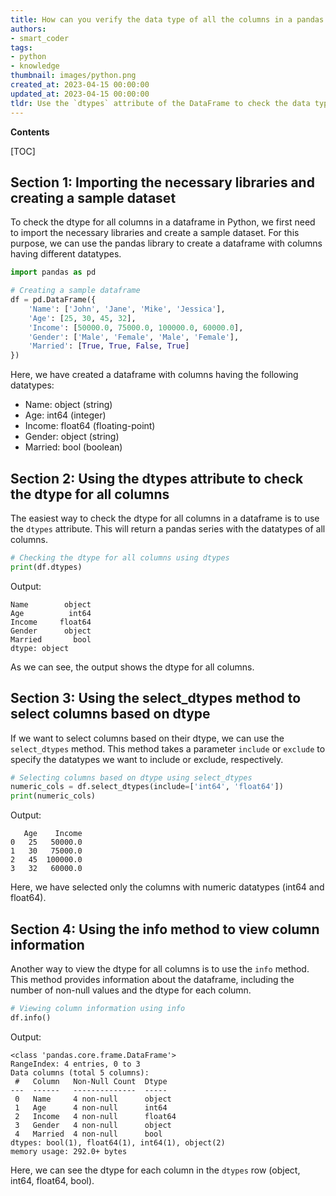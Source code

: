 ```yaml
---
title: How can you verify the data type of all the columns in a pandas dataframe?
authors:
- smart_coder
tags:
- python
- knowledge
thumbnail: images/python.png
created_at: 2023-04-15 00:00:00
updated_at: 2023-04-15 00:00:00
tldr: Use the `dtypes` attribute of the DataFrame to check the data type for all columns.
---
```


**Contents**

[TOC]

## Section 1: Importing the necessary libraries and creating a sample dataset

To check the dtype for all columns in a dataframe in Python, we first need to import the necessary libraries and create a sample dataset. For this purpose, we can use the pandas library to create a dataframe with columns having different datatypes.

```python
import pandas as pd

# Creating a sample dataframe
df = pd.DataFrame({
    'Name': ['John', 'Jane', 'Mike', 'Jessica'],
    'Age': [25, 30, 45, 32],
    'Income': [50000.0, 75000.0, 100000.0, 60000.0],
    'Gender': ['Male', 'Female', 'Male', 'Female'],
    'Married': [True, True, False, True]
})
```

Here, we have created a dataframe with columns having the following datatypes:
- Name: object (string)
- Age: int64 (integer)
- Income: float64 (floating-point)
- Gender: object (string)
- Married: bool (boolean)


## Section 2: Using the dtypes attribute to check the dtype for all columns

The easiest way to check the dtype for all columns in a dataframe is to use the `dtypes` attribute. This will return a pandas series with the datatypes of all columns.

```python
# Checking the dtype for all columns using dtypes
print(df.dtypes)
```

Output:
```
Name        object
Age          int64
Income     float64
Gender      object
Married       bool
dtype: object
```

As we can see, the output shows the dtype for all columns.


## Section 3: Using the select_dtypes method to select columns based on dtype

If we want to select columns based on their dtype, we can use the `select_dtypes` method. This method takes a parameter `include` or `exclude` to specify the datatypes we want to include or exclude, respectively.

```python
# Selecting columns based on dtype using select_dtypes
numeric_cols = df.select_dtypes(include=['int64', 'float64'])
print(numeric_cols)
```

Output:
```
   Age    Income
0   25   50000.0
1   30   75000.0
2   45  100000.0
3   32   60000.0
```

Here, we have selected only the columns with numeric datatypes (int64 and float64).


## Section 4: Using the info method to view column information

Another way to view the dtype for all columns is to use the `info` method. This method provides information about the dataframe, including the number of non-null values and the dtype for each column.

```python
# Viewing column information using info
df.info()
```

Output:
```
<class 'pandas.core.frame.DataFrame'>
RangeIndex: 4 entries, 0 to 3
Data columns (total 5 columns):
 #   Column   Non-Null Count  Dtype  
---  ------   --------------  -----  
 0   Name     4 non-null      object 
 1   Age      4 non-null      int64  
 2   Income   4 non-null      float64
 3   Gender   4 non-null      object 
 4   Married  4 non-null      bool   
dtypes: bool(1), float64(1), int64(1), object(2)
memory usage: 292.0+ bytes
```

Here, we can see the dtype for each column in the `dtypes` row (object, int64, float64, bool).
